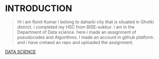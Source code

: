 # INTRODUCTION 
> Hi i am Ronit Kumar
> i belong to daharki city that is situated in Ghotki district.
> i completed my HSC from BISE-sukkur.
> i am in the  Department of Data science.
>  here i made an assignment of pseudocodes and Algorithms.
>  I made an account in github platform. and i have cretaed an  repo and uploaded the assignment.


[DATA SCIENCE](https://www.simplilearn.com/ice9/free_resources_article_thumb/Data-Science-vs.-Big-Data-vs.jpg)
